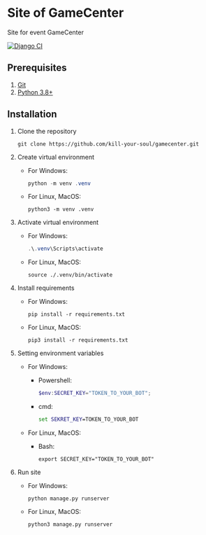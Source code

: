 # Site of GameCenter
Site for event GameCenter

[![Django CI](https://github.com/kill-your-soul/gamecenter/actions/workflows/django.yml/badge.svg)](https://github.com/kill-your-soul/gamecenter/actions/workflows/django.yml)

## Prerequisites
1. [Git](https://git-scm.com/)
2. [Python 3.8+](https://www.python.org/downloads/)

## Installation

1. Clone the repository

    ```shell
    git clone https://github.com/kill-your-soul/gamecenter.git
    ```
   
2. Create virtual environment 
    
    - For Windows:

        ```Powershell
        python -m venv .venv
        ```

    - For Linux, MacOS:
    
        ```shell
        python3 -m venv .venv
        ```

3. Activate virtual environment

    - For Windows:
    
        ```Powershell
        .\.venv\Scripts\activate
        ```

    - For Linux, MacOS:

        ```shell
        source ./.venv/bin/activate
        ```

4. Install requirements

    - For Windows:

        ```shell
        pip install -r requirements.txt
        ```

    - For Linux, MacOS:
    
        ```shell
        pip3 install -r requirements.txt
        ```

5. Setting environment variables

    - For Windows:

        + Powershell:

            ```Powershell
            $env:SECRET_KEY="TOKEN_TO_YOUR_BOT";
            ```

        + cmd:

            ```cmd
            set SEKRET_KEY=TOKEN_TO_YOUR_BOT
            ```

    - For Linux, MacOS:

        + Bash:

            ```shell
            export SECRET_KEY="TOKEN_TO_YOUR_BOT"
            ```

6. Run site

    - For Windows:

        ```shell
        python manage.py runserver
        ```

    - For Linux, MacOS:
     
        ```shell
        python3 manage.py runserver
        ```